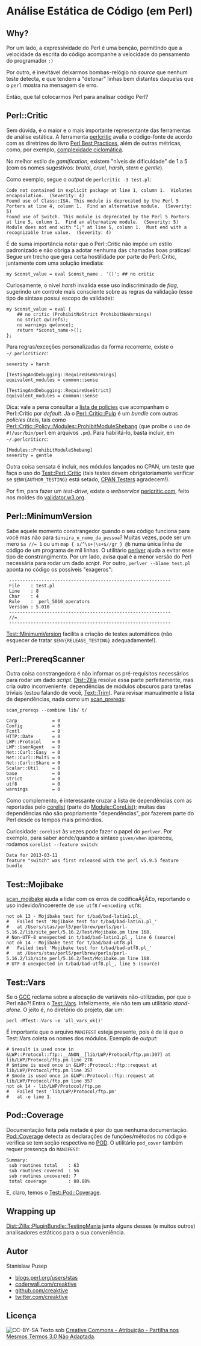 # Análise Estática de Código (em Perl)

## Why?

Por um lado, a expressividade do Perl é uma benção, permitindo que a velocidade da escrita do código acompanhe a velocidade do pensamento do programador `:)`

Por outro, é inevitável deixarmos bombas-relógio no *source* que nenhum teste detecta, e que tendem a "detonar" linhas bem distantes daquelas que o `perl` mostra na mensagem de erro.

Então, que tal colocarmos Perl para analisar código Perl?

## Perl::Critic

Sem dúvida, é o maior e o mais importante representante das ferramentas de análise estática. A ferramenta [perlcritic](https://metacpan.org/module/perlcritic) avalia o código-fonte de acordo com as diretrizes do livro [Perl Best Practices](http://shop.oreilly.com/product/9780596001735.do), além de outras métricas, como, por exemplo, [complexidade ciclomática](https://pt.wikipedia.org/wiki/Complexidade_ciclom%C3%A1tica).

No melhor estilo de *gamification*, existem "níveis de dificuldade" de 1 a 5 (com os nomes sugestivos: *brutal*, *cruel*, *harsh*, *stern* e *gentle*).

Como exemplo, segue o *output* de `perlcritic -3 test.pl`:

    Code not contained in explicit package at line 1, column 1.  Violates encapsulation.  (Severity: 4)
    Found use of Class::ISA. This module is deprecated by the Perl 5 Porters at line 4, column 1.  Find an alternative module.  (Severity: 5)
    Found use of Switch. This module is deprecated by the Perl 5 Porters at line 5, column 1.  Find an alternative module.  (Severity: 5)
    Module does not end with "1;" at line 5, column 1.  Must end with a recognizable true value.  (Severity: 4)

É de suma importância notar que o Perl::Critic não impõe um estilo padronizado e não obriga a adotar nenhuma das chamadas boas práticas! Segue um trecho que gera certa hostilidade por parte do Perl::Critic, juntamente com uma solução imediata:

    my $const_value = eval $const_name . '()'; ## no critic

Curiosamente, o nível *harsh* invalida esse uso indiscriminado de *flag*, sugerindo um controle mais consciente sobre as regras da validação (esse tipo de sintaxe possui escopo de validade):

    my $const_value = eval {
        ## no critic (ProhibitNoStrict ProhibitNoWarnings)
        no strict qw(refs);
        no warnings qw(once);
        return *$const_name->();
    };

Para regras/exceções personalizadas da forma recorrente, existe o `~/.perlcriticrc`:

    severity = harsh

    [TestingAndDebugging::RequireUseWarnings]
    equivalent_modules = common::sense

    [TestingAndDebugging::RequireUseStrict]
    equivalent_modules = common::sense

Dica: vale a pena consultar a [lista de policies](https://metacpan.org/release/Perl-Critic) que acompanham o Perl::Critic por *default*. Já o [Perl::Critic::Pulp](https://metacpan.org/release/Perl-Critic-Pulp) é um *bundle* com outras *policies* úteis, tais como [Perl::Critic::Policy::Modules::ProhibitModuleShebang](https://metacpan.org/module/Perl::Critic::Policy::Modules::ProhibitModuleShebang) (que proíbe o uso de `#!/usr/bin/perl` em arquivos `.pm`). Para habilitá-lo, basta incluir, em `~/.perlcriticrc`:

    [Modules::ProhibitModuleShebang]
    severity = gentle

Outra coisa sensata é incluir, nos módulos lançados no CPAN, um teste que faça o uso do [Test::Perl::Critic](https://metacpan.org/module/Test::Perl::Critic) (tais testes devem obrigatoriamente verificar se `$ENV{AUTHOR_TESTING}` está setado, [CPAN Testers](http://cpantesters.org/) agradecem!).

Por fim, para fazer um *test-drive*, existe o *webservice* [perlcritic.com](http://perlcritic.com/), feito nos moldes do [validator.w3.org](http://validator.w3.org/).

## Perl::MinimumVersion

Sabe aquele momento constrangedor quando o seu código funciona para você mas não para `$insira_o_nome_da_pessoa`? Muitas vezes, pode ser um mero `$a //= 1` ou um `map { s/^\s+|\s+$//gr } @b` numa única linha de código de um programa de mil linhas. O utilitário [perlver](https://metacpan.org/module/perlver) ajuda a evitar esse tipo de constrangimento. Por um lado, avisa qual é a menor versão do Perl necessária para rodar um dado *script*. Por outro, `perlver --blame test.pl` aponta no código os possíveis "exageros":

     ------------------------------------------------------------
     File    : test.pl
     Line    : 8
     Char    : 4
     Rule    : _perl_5010_operators
     Version : 5.010
     ------------------------------------------------------------
     //=
     ------------------------------------------------------------

[Test::MinimumVersion](https://metacpan.org/module/Test::MinimumVersion) facilita a criação de testes automáticos (não esquecer de tratar `$ENV{RELEASE_TESTING}` adequadamente!).

## Perl::PrereqScanner

Outra coisa constrangedora é não informar os pré-requisitos necessários para rodar um dado *script*. [Dist::Zilla](http://dzil.org/) resolve essa parte perfeitamente, mas cria outro inconveniente: dependências de módulos obscuros para tarefas triviais (estou falando de você, [Text::Trim](https://metacpan.org/module/Text::Trim)). Para revisar manualmente a lista de dependências, nada como um [scan_prereqs](https://metacpan.org/module/RJBS/Perl-PrereqScanner-1.015/bin/scan_prereqs):

`scan_prereqs --combine lib/ t/`

    Carp             = 0
    Config           = 0
    Fcntl            = 0
    HTTP::Date       = 0
    LWP::Protocol    = 0
    LWP::UserAgent   = 0
    Net::Curl::Easy  = 0
    Net::Curl::Multi = 0
    Net::Curl::Share = 0
    Scalar::Util     = 0
    base             = 0
    strict           = 0
    utf8             = 0
    warnings         = 0

Como complemento, é interessante cruzar a lista de dependências com as reportadas pelo [corelist](https://metacpan.org/module/corelist) (parte do [Module::CoreList](https://metacpan.org/module/Module::CoreList)); muitas das dependências não são propriamente "dependências", por fazerem parte do Perl desde os tempos mais primórdios.

Curiosidade: `corelist` às vezes pode fazer o papel do `perlver`. Por exemplo, para saber aonde/quando a sintaxe `given/when` apareceu, rodamos `corelist --feature switch`:

    Data for 2013-03-11
    feature "switch" was first released with the perl v5.9.5 feature bundle

## Test::Mojibake

[scan_mojibake](https://metacpan.org/module/scan_mojibake) ajuda a lidar com os erros de codificaÃ§Ã£o, reportando o uso indevido/incoerente de `use utf8` / `=encoding utf8`:

    not ok 13 - Mojibake test for t/bad/bad-latin1.pl_
    #   Failed test 'Mojibake test for t/bad/bad-latin1.pl_'
    #   at /Users/stas/perl5/perlbrew/perls/perl-5.16.2/lib/site_perl/5.16.2/Test/Mojibake.pm line 168.
    # Non-UTF-8 unexpected in t/bad/bad-latin1.pl_, line 6 (source)
    not ok 14 - Mojibake test for t/bad/bad-utf8.pl_
    #   Failed test 'Mojibake test for t/bad/bad-utf8.pl_'
    #   at /Users/stas/perl5/perlbrew/perls/perl-5.16.2/lib/site_perl/5.16.2/Test/Mojibake.pm line 168.
    # UTF-8 unexpected in t/bad/bad-utf8.pl_, line 5 (source)

## Test::Vars

Se o [GCC](https://www.gnu.org/software/gcc/) reclama sobre a alocação de variáveis não-utilizadas, por que o Perl não?! Entra o [Test::Vars](https://metacpan.org/module/Test::Vars). Infelizmente, ele não tem um utilitário *stand-alone*. O jeito é, no diretório do projeto, dar um:

    perl -MTest::Vars -e 'all_vars_ok()'

É importante que o arquivo `MANIFEST` esteja presente, pois é de lá que o Test::Vars coleta os nomes dos módulos. Exemplo de *output*:

    # $result is used once in &LWP::Protocol::ftp::__ANON__[lib/LWP/Protocol/ftp.pm:307] at lib/LWP/Protocol/ftp.pm line 278
    # $mtime is used once in &LWP::Protocol::ftp::request at lib/LWP/Protocol/ftp.pm line 357
    # $mode is used once in &LWP::Protocol::ftp::request at lib/LWP/Protocol/ftp.pm line 357
    not ok 14 - lib/LWP/Protocol/ftp.pm
    #   Failed test 'lib/LWP/Protocol/ftp.pm'
    #   at -e line 1.

## Pod::Coverage

Documentação feita pela metade é pior do que nenhuma documentação. [Pod::Coverage](https://metacpan.org/module/Pod::Coverage) detecta as declarações de funções/métodos no código e verifica se tem seção respectiva no [POD](http://perldoc.perl.org/perlpod.html). O utilitário `pod_cover` também requer presença do `MANIFEST`:

    Summary:
     sub routines total    : 63
     sub routines covered  : 56
     sub routines uncovered: 7
     total coverage        : 88.88%

E, claro, temos o [Test::Pod::Coverage](https://metacpan.org/module/Test::Pod::Coverage).

## Wrapping up

[Dist::Zilla::PluginBundle::TestingMania](https://metacpan.org/module/Dist::Zilla::PluginBundle::TestingMania) junta alguns desses (e muitos outros) analisadores estáticos para a sua conveniência.

## Autor
Stanislaw Pusep

 - [blogs.perl.org/users/stas](http://blogs.perl.org/users/stas/)
 - [coderwall.com/creaktive](https://coderwall.com/creaktive)
 - [github.com/creaktive](https://github.com/creaktive)
 - [twitter.com/creaktive](https://twitter.com/creaktive)

## Licença
![CC-BY-SA](http://i.creativecommons.org/l/by-sa/3.0/80x15.png)
Texto sob [Creative Commons - Atribuição - Partilha nos Mesmos Termos 3.0 Não Adaptada](http://creativecommons.org/licenses/by-sa/3.0/deed.pt_BR).
